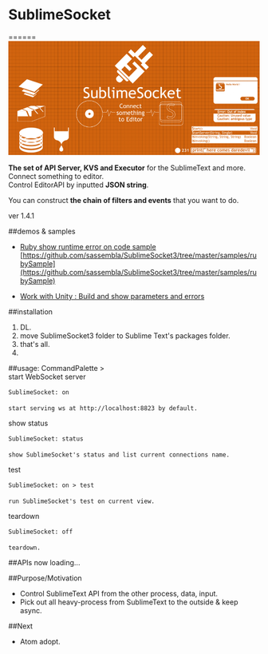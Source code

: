 # SublimeSocket
======
![SS](/main.png)

**The set of API Server, KVS and Executor** for the SublimeText and more.   
Connect something to editor.  
Control EditorAPI by inputted **JSON string**.  

You can construct **the chain of filters and events** that you want to do. 

ver 1.4.1


##demos & samples
* [Ruby show runtime error on code sample](https://vimeo.com/88961966) 
	[https://github.com/sassembla/SublimeSocket3/tree/master/samples/rubySample](https://github.com/sassembla/SublimeSocket3/tree/master/samples/rubySample)
	
* [Work with Unity	:	Build and show parameters and errors](https://vimeo.com/71323225)  


##installation
1. DL.
2. move SublimeSocket3 folder to Sublime Text's packages folder.
3. that's all.
4. 


##usage: CommandPalette >  
start WebSocket server

	SublimeSocket: on
	
	start serving ws at http://localhost:8823 by default.

show status
	
	SublimeSocket: status
	
	show SublimeSocket's status and list current connections name.

test

	SublimeSocket: on > test
	
	run SublimeSocket's test on current view.
	
teardown

	SublimeSocket: off
	
	teardown.

##APIs
now loading...


##Purpose/Motivation
* Control SublimeText API from the other process, data, input.
* Pick out all heavy-process from SublimeText to the outside & keep async.


##Next
* Atom adopt.
